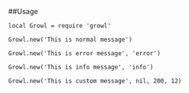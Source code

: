 ##Usage

	local Growl = require 'growl'

	Growl.new('This is normal message')

	Growl.new('This is error message', 'error')

	Growl.new('This is info message', 'info')

	Growl.new('This is custom message', nil, 200, 12)

